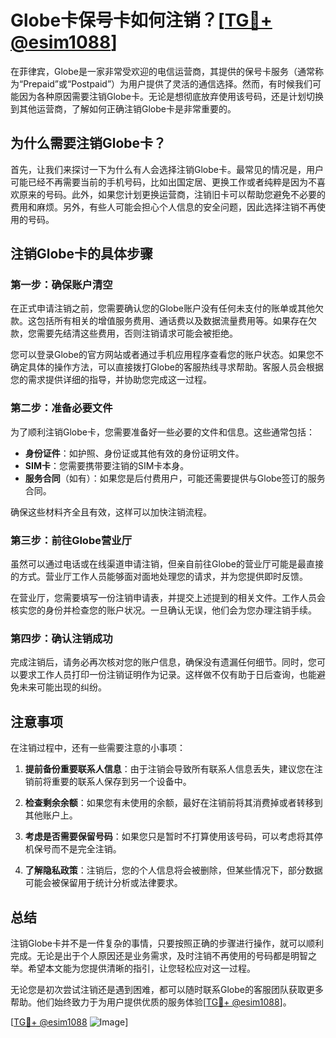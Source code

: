 # Globe卡保号卡如何注销？[[TG💪+ @esim1088](https://t.me/s/esim1088)]

在菲律宾，Globe是一家非常受欢迎的电信运营商，其提供的保号卡服务（通常称为“Prepaid”或“Postpaid”）为用户提供了灵活的通信选择。然而，有时候我们可能因为各种原因需要注销Globe卡。无论是想彻底放弃使用该号码，还是计划切换到其他运营商，了解如何正确注销Globe卡是非常重要的。

## 为什么需要注销Globe卡？

首先，让我们来探讨一下为什么有人会选择注销Globe卡。最常见的情况是，用户可能已经不再需要当前的手机号码，比如出国定居、更换工作或者纯粹是因为不喜欢原来的号码。此外，如果您计划更换运营商，注销旧卡可以帮助您避免不必要的费用和麻烦。另外，有些人可能会担心个人信息的安全问题，因此选择注销不再使用的号码。

## 注销Globe卡的具体步骤

### 第一步：确保账户清空

在正式申请注销之前，您需要确认您的Globe账户没有任何未支付的账单或其他欠款。这包括所有相关的增值服务费用、通话费以及数据流量费用等。如果存在欠款，您需要先结清这些费用，否则注销请求可能会被拒绝。

您可以登录Globe的官方网站或者通过手机应用程序查看您的账户状态。如果您不确定具体的操作方法，可以直接拨打Globe的客服热线寻求帮助。客服人员会根据您的需求提供详细的指导，并协助您完成这一过程。

### 第二步：准备必要文件

为了顺利注销Globe卡，您需要准备好一些必要的文件和信息。这些通常包括：

- **身份证件**：如护照、身份证或其他有效的身份证明文件。
- **SIM卡**：您需要携带要注销的SIM卡本身。
- **服务合同**（如有）：如果您是后付费用户，可能还需要提供与Globe签订的服务合同。

确保这些材料齐全且有效，这样可以加快注销流程。

### 第三步：前往Globe营业厅

虽然可以通过电话或在线渠道申请注销，但亲自前往Globe的营业厅可能是最直接的方式。营业厅工作人员能够面对面地处理您的请求，并为您提供即时反馈。

在营业厅，您需要填写一份注销申请表，并提交上述提到的相关文件。工作人员会核实您的身份并检查您的账户状况。一旦确认无误，他们会为您办理注销手续。

### 第四步：确认注销成功

完成注销后，请务必再次核对您的账户信息，确保没有遗漏任何细节。同时，您可以要求工作人员打印一份注销证明作为记录。这样做不仅有助于日后查询，也能避免未来可能出现的纠纷。

## 注意事项

在注销过程中，还有一些需要注意的小事项：

1. **提前备份重要联系人信息**：由于注销会导致所有联系人信息丢失，建议您在注销前将重要的联系人保存到另一个设备中。
   
2. **检查剩余余额**：如果您有未使用的余额，最好在注销前将其消费掉或者转移到其他账户上。

3. **考虑是否需要保留号码**：如果您只是暂时不打算使用该号码，可以考虑将其停机保号而不是完全注销。

4. **了解隐私政策**：注销后，您的个人信息将会被删除，但某些情况下，部分数据可能会被保留用于统计分析或法律要求。

## 总结

注销Globe卡并不是一件复杂的事情，只要按照正确的步骤进行操作，就可以顺利完成。无论是出于个人原因还是业务需求，及时注销不再使用的号码都是明智之举。希望本文能为您提供清晰的指引，让您轻松应对这一过程。

无论您是初次尝试注销还是遇到困难，都可以随时联系Globe的客服团队获取更多帮助。他们始终致力于为用户提供优质的服务体验[[TG💪+ @esim1088](https://t.me/s/esim1088)]。

[[TG💪+ @esim1088](https://t.me/s/esim1088) ![Image](https://i.postimg.cc/4NQfJmqS/Snipaste-2025-05-13-00-14-12.png)]